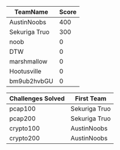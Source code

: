 |TeamName|Score|
|--------|-----|
|AustinNoobs|400|
|Sekuriga Truo|300|
|noob|0|
|DTW|0|
|marshmallow|0|
|Hootusville|0|
|bm9ub2hvbGU|0|

|Challenges Solved|First Team|
|---------------|------------|
|pcap100|Sekuriga Truo|
|pcap200|Sekuriga Truo|
|crypto100|AustinNoobs|
|crypto200|AustinNoobs|
